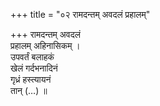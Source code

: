 +++
title = "०२ रामदन्तम् अवदलं प्रहालम्"

+++
रामदन्तम् अवदलं  
प्रहालम् अहिनासिकम् ।  
उपवर्तं बलाहकं  
खेलं गर्दभनादिनं  
गृध्रं हस्त्यायनं  
तान् (…) ॥